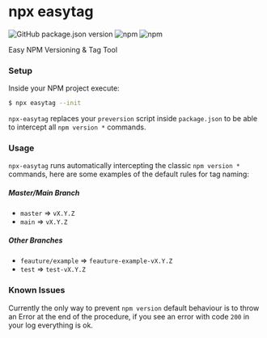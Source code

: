 # npx easytag

![GitHub package.json version](https://img.shields.io/github/package-json/v/macchie/npx-easytag?style=for-the-badge) ![npm](https://img.shields.io/npm/v/easytag?style=for-the-badge) ![npm](https://img.shields.io/npm/dw/easytag?style=for-the-badge)

Easy NPM Versioning & Tag Tool

### Setup

Inside your NPM project execute:

```bash
$ npx easytag --init
```

`npx-easytag` replaces your `preversion` script inside `package.json` to be able to intercept all `npm version *` commands.

### Usage

`npx-easytag` runs automatically intercepting the classic `npm version *` commands, here are some examples of the default rules for tag naming:

##### Master/Main Branch

- `master` => `vX.Y.Z`
- `main` => `vX.Y.Z`

##### Other Branches

- `feauture/example` => `feauture-example-vX.Y.Z`
- `test` => `test-vX.Y.Z`

### Known Issues

Currently the only way to prevent `npm version` default behaviour is to throw an Error at the end of the procedure, if you see an error with code `200` in your log everything is ok.